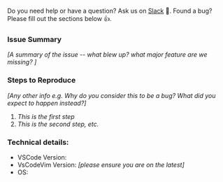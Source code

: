 Do you need help or have a question? Ask us on [Slack](https://vscodevim-slackin.azurewebsites.net/) 👫.
Found a bug? Please fill out the sections below 👍.

### Issue Summary

*[A summary of the issue -- what blew up? what major feature are we missing? ]*

### Steps to Reproduce

*[Any other info e.g. Why do you consider this to be a bug? What did you expect to happen instead?]*

1. *This is the first step*
2. *This is the second step, etc.*

### Technical details:

* VSCode Version:
* VsCodeVim Version: *[please ensure you are on the latest]*
* OS: 
